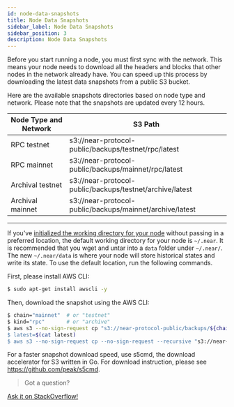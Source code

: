 ```yaml
---
id: node-data-snapshots
title: Node Data Snapshots
sidebar_label: Node Data Snapshots
sidebar_position: 3
description: Node Data Snapshots
---
```



Before you start running a node, you must first sync with the network. This means your node needs to download all the headers and blocks that other nodes in the network already have. You can speed up this process by downloading the latest data snapshots from a public S3 bucket.

Here are the available snapshots directories based on node type and network. Please note that the snapshots are updated every 12 hours.


| Node Type and Network| S3 Path                                                       |
| -------------------- | ------------------------------------------------------------- |
| RPC testnet          | s3://near-protocol-public/backups/testnet/rpc/latest          |
| RPC mainnet          | s3://near-protocol-public/backups/mainnet/rpc/latest          |
| Archival testnet     | s3://near-protocol-public/backups/testnet/archive/latest      |
| Archival mainnet     | s3://near-protocol-public/backups/mainnet/archive/latest      |


----

If you've [initialized the working directory for your node](/validator/compile-and-run-a-node#3-initialize-working-directory-1) without passing in a preferred location, the default working directory for your node is `~/.near`. It is recommended that you wget and untar into a `data` folder under `~/.near/`. The new `~/.near/data` is where your node will store historical states and write its state. To use the default location, run the following commands.

First, please install AWS CLI:
```bash
$ sudo apt-get install awscli -y
```

Then, download the snapshot using the AWS CLI:
```bash
$ chain="mainnet"  # or "testnet"
$ kind="rpc"       # or "archive"
$ aws s3 --no-sign-request cp "s3://near-protocol-public/backups/${chain:?}/${kind:?}/latest .
$ latest=$(cat latest)
$ aws s3 --no-sign-request cp --no-sign-request --recursive "s3://near-protocol-public/backups/${chain:?}/${kind:?}/${latest:?}" ~/.near/data
```

For a faster snapshot download speed, use s5cmd, the download accelerator for S3 written in Go. For download instruction, please see https://github.com/peak/s5cmd.

>Got a question?
<a href="https://stackoverflow.com/questions/tagged/nearprotocol">
  <h8>Ask it on StackOverflow!</h8></a>
